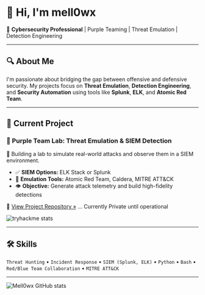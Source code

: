 # 👋 Hi, I'm mell0wx

🎯 **Cybersecurity Professional** | Purple Teaming | Threat Emulation | Detection Engineering

---

## 🔍 About Me

I'm passionate about bridging the gap between offensive and defensive security. My projects focus on **Threat Emulation**, **Detection Engineering**, and **Security Automation** using tools like **Splunk**, **ELK**, and **Atomic Red Team**.

---

## 🚀 Current Project

### 🧪 Purple Team Lab: Threat Emulation & SIEM Detection

🔧 Building a lab to simulate real-world attacks and observe them in a SIEM environment.

- ✅ **SIEM Options:** ELK Stack or Splunk
- 🎯 **Emulation Tools:** Atomic Red Team, Caldera, MITRE ATT&CK
- 👁️ **Objective:** Generate attack telemetry and build high-fidelity detections

📁 [View Project Repository »](https://github.com/mell0wx/purple-team-lab) ... Currently Private until operational

![tryhackme stats](https://raw.githubusercontent.com/mell0wx/mell0wx/main/assets/thm_propic.png)

---

## 🛠️ Skills

`Threat Hunting` • `Incident Response` • `SIEM (Splunk, ELK)` • `Python` • `Bash` • `Red/Blue Team Collaboration` • `MITRE ATT&CK`

---

![Mell0wx GitHub stats](https://github-readme-stats.vercel.app/api?username=mell0wx&show_icons=true&theme=dark)
